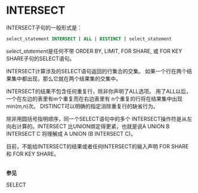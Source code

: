 # INTERSECT

INTERSECT子句的一般形式是：
```SQL
select_statement INTERSECT [ ALL | DISTINCT ] select_statement
```
*select_statement*是任何不带 ORDER BY, LIMIT<!--, FOR NO KEY UPDATE, FOR UPDATE-->, FOR SHARE, 或 FOR KEY SHARE子句的SELECT语句。

INTERSECT计算涉及的SELECT语句返回的行集合的交集。 如果一个行在两个结果集中都出现，那么它就在两个结果集的交集中。

INTERSECT的结果不包含任何重复行，除非你声明了ALL选项。 用了ALL以后，一个在左边的表里有m个重复而在右边表里有 n个重复的行将在结果集中出现min(*m,n*)次。 DISTINCT可以明确的指定消除重复行的缺省行为。

除非用圆括号指明顺序，同一个SELECT语句中的多个 INTERSECT操作符是从左向右计算的。INTERSECT 比UNION绑定得更紧，也就是说A UNION B INTERSECT C 将理解成 A UNION (B INTERSECT C)。

目前，不能给INTERSECT的结果或者任何INTERSECT的输入声明 <!--FOR NO KEY UPDATE, FOR UPDATE, -->FOR SHARE 和 FOR KEY SHARE。

<br/>**参见**

SELECT

